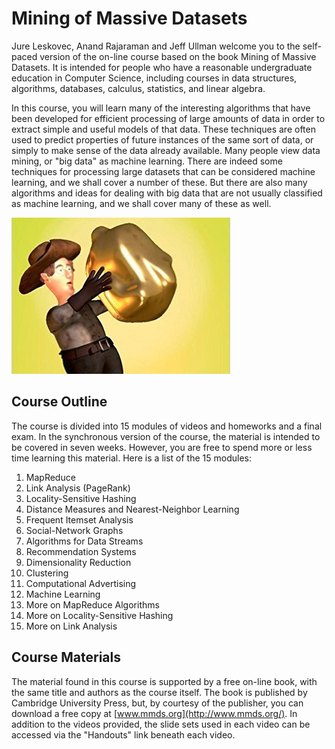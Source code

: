 # Mining of Massive Datasets
Jure Leskovec, Anand Rajaraman and Jeff Ullman welcome you to the self-paced version of the on-line course based on the book Mining of Massive Datasets. It is intended for people who have a reasonable undergraduate education in Computer Science, including courses in data structures, algorithms, databases, calculus, statistics, and linear algebra.

In this course, you will learn many of the interesting algorithms that have been developed for efficient processing of large amounts of data in order to extract simple and useful models of that data.  These techniques are often used to predict properties of future instances of the same sort of data, or simply to make sense of the data already available.  Many people view data mining, or "big data" as machine learning.  There are indeed some techniques for processing large datasets that can be considered machine learning, and we shall cover a number of these.  But there are also many algorithms and ideas for dealing with big data that are not usually classified as machine learning, and we shall cover many of these as well.

![data-mining](data-mining.jpg)

## Course Outline
The course is divided into 15 modules of videos and homeworks and a final exam. In the synchronous version of the course, the material is intended to be covered in seven weeks. However, you are free to spend more or less time learning this material. Here is a list of the 15 modules:

1. MapReduce
2. Link Analysis (PageRank)
3. Locality-Sensitive Hashing
4. Distance Measures and Nearest-Neighbor Learning
5. Frequent Itemset Analysis
6. Social-Network Graphs
7. Algorithms for Data Streams
8. Recommendation Systems
9. Dimensionality Reduction
10. Clustering
11. Computational Advertising
12. Machine Learning
13. More on MapReduce Algorithms
14. More on Locality-Sensitive Hashing
15. More on Link Analysis

## Course Materials
The material found in this course is supported by a free on-line book, with the same title and authors as the course itself. The book is published by Cambridge University Press, but, by courtesy of the publisher, you can download a free copy at [www.mmds.org](http://www.mmds.org/). In addition to the videos provided, the slide sets used in each video can be accessed via the "Handouts" link beneath each video.
